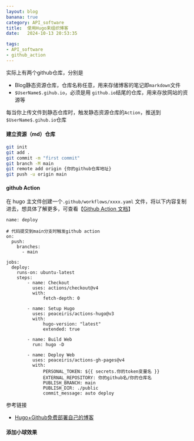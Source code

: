 ```yaml
---
layout: blog
banana: true
category: API_software
title:  使用Hugo来组织博客
date:   2024-10-13 20:53:35

tags:
- API_software
- github_action
---
```








实际上有两个github仓库，分别是

- Blog静态资源仓库，仓库名称任意，用来存储博客的笔记即`markdown`文件
- `$UserName$.gihub.io`，必须是用 `github.io`结尾的仓库，用来存放网站的资源等



每当你上传文件到静态仓库时，触发静态资源仓库的`Action`，推送到`$UserName$.gihub.io`仓库



#### 建立资源（md）仓库

```bash
git init
git add .
git commit -m "first commit"
git branch -M main
git remote add origin {你的github仓库地址}
git push -u origin main

```





#### github Action

在 hugo 主文件创建一个`.github/workflows/xxxx.yaml` 文件，将以下内容复制进去，想具体了解更多，可查看【[Github Action 文档](https://docs.github.com/zh/actions)】

```
name: deploy

# 代码提交到main分支时触发github action
on:
  push:
    branches:
      - main

jobs:
  deploy:
    runs-on: ubuntu-latest
    steps:
        - name: Checkout
          uses: actions/checkout@v4
          with:
              fetch-depth: 0

        - name: Setup Hugo
          uses: peaceiris/actions-hugo@v3
          with:
              hugo-version: "latest"
              extended: true

        - name: Build Web
          run: hugo -D

        - name: Deploy Web
          uses: peaceiris/actions-gh-pages@v4
          with:
              PERSONAL_TOKEN: ${{ secrets.你的token变量名 }}
              EXTERNAL_REPOSITORY: 你的github名/你的仓库名
              PUBLISH_BRANCH: main
              PUBLISH_DIR: ./public
              commit_message: auto deploy

```





参考链接

- [Hugo+Github免费部署自己的博客](https://letere-gzj.github.io/hugo-stack/p/hugohugo--github-%E5%85%8D%E8%B4%B9%E9%83%A8%E7%BD%B2%E8%87%AA%E5%B7%B1%E7%9A%84%E5%8D%9A%E5%AE%A2/)







#### 添加小球效果

